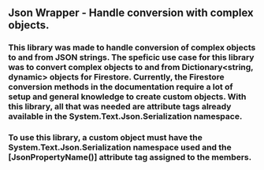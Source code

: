 ## Json Wrapper - Handle conversion with complex objects.
### This library was made to handle conversion of complex objects to and from JSON strings.  The speficic use case for this library was to convert complex objects to and from Dictionary<string, dynamic> objects for Firestore.  Currently, the Firestore conversion methods in the documentation require a lot of setup and general knowledge to create custom objects.  With this library, all that was needed are attribute tags already available in the System.Text.Json.Serialization namespace.
### To use this library, a custom object must have the System.Text.Json.Serialization namespace used and the [JsonPropertyName()] attribute tag assigned to the members.

